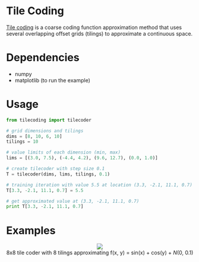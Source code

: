# Tile Coding

[Tile coding](https://webdocs.cs.ualberta.ca/~sutton/book/8/node6.html) is a coarse coding function approximation method that uses several overlapping offset grids (tilings) to approximate a continuous space.

# Dependencies

* numpy
* matplotlib (to run the example)

# Usage

```python
from tilecoding import tilecoder

# grid dimensions and tilings
dims = [8, 10, 6, 10]
tilings = 10

# value limits of each dimension (min, max)
lims = [(3.0, 7.5), (-4.4, 4.2), (9.6, 12.7), (0.0, 1.0)]

# create tilecoder with step size 0.1
T = tilecoder(dims, lims, tilings, 0.1)

# training iteration with value 5.5 at location (3.3, -2.1, 11.1, 0.7)
T[3.3, -2.1, 11.1, 0.7] = 5.5

# get approximated value at (3.3, -2.1, 11.1, 0.7)
print T[3.3, -2.1, 11.1, 0.7]
```

# Examples
<p align="center">
  <img src="https://github.com/MeepMoop/tilecoding/blob/master/examples/tc_sincos.png"><br>
  8x8 tile coder with 8 tilings approximating f(x, y) = sin(x) + cos(y) + <i>N</i>(0, 0.1)<br><br>
</p>
